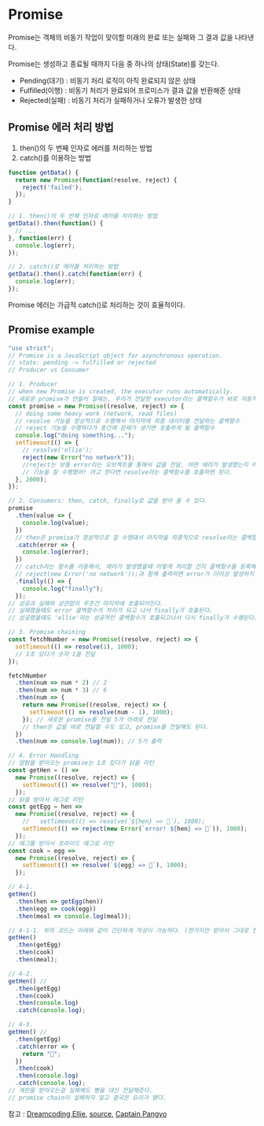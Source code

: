 # Promise
Promise는 객체의 비동기 작업이 맞이할 미래의 완료 또는 실패와 그 결과 값을 나타낸다.</br>

Promise는 생성하고 종료될 때까지 다음 중 하나의 상태(State)를 갖는다.</br>

- Pending(대기) : 비동기 처리 로직이 아직 완료되지 않은 상태
- Fulfilled(이행) : 비동기 처리가 완료되어 프로미스가 결과 값을 반환해준 상태
- Rejected(실패) : 비동기 처리가 실패하거나 오류가 발생한 상태

## Promise 에러 처리 방법

1. then()의 두 번째 인자로 에러를 처리하는 방법</br>
2. catch()를 이용하는 방법

```jsx
function getData() {
  return new Promise(function(resolve, reject) {
    reject('failed');
  });
}

// 1. then()의 두 번째 인자로 에러를 처리하는 방법
getData().then(function() {
  // ...
}, function(err) {
  console.log(err);
});

// 2. catch()로 에러를 처리하는 방법
getData().then().catch(function(err) {
  console.log(err);
});
```
Promise 에러는 가급적 catch()로 처리하는 것이 효율적이다.

## Promise example
```jsx
"use strict";
// Promise is a JavaScript object for asynchronous operation.
// state: pending -> fulfilled or rejected
// Producer vs Consumer

// 1. Producer
// when new Promise is created, the executor runs automatically.
// 새로운 promise가 만들어 질때는, 우리가 전달한 executor라는 콜백함수가 바로 자동적으로 실행이 된다.
const promise = new Promise((resolve, reject) => {
  // doing some heavy work (network, read files)
  // resolve 기능을 정상적으로 수행해서 마지막에 최종 데이터를 전달하는 콜백함수
  // reject 기능을 수행하다가 중간에 문제가 생기면 호출하게 될 콜백함수
  console.log("doing something...");
  setTimeout(() => {
    // resolve('ellie');
    reject(new Error("no network"));
    //reject는 보통 error라는 오브젝트를 통해서 값을 전달, 어떤 에러가 발생했는지 이유를 잘 명시해야 한다.
    // 기능을 잘 수행했어! 라고 한다면 resolve라는 콜백함수를 호출하면 된다.
  }, 2000);
});

// 2. Consumers: then, catch, finally로 값을 받아 올 수 있다.
promise
  .then(value => {
    console.log(value);
  })
  // then은 promise가 정상적으로 잘 수행돼서 마지막을 최종적으로 resolve라는 콜백함수를 통해서 전달한 'ellie'값이 여기 value의 파라미터로 전달되어져서 들어온다.
  .catch(error => {
    console.log(error);
  })
  // catch라는 함수를 이용해서, 에러가 발생했을때 어떻게 처리할 건지 콜백함수를 등록해준다
  // reject(new Error('no network'));과 함께 출력하면 error가 더이상 발생하지 않고, error가 console.log에 출력된다.
  .finally(() => {
    console.log("finally");
  });
// 성공과 실패와 상관없이 무조건 마지막에 호출되어진다.
// 실패했을때도 error 콜백함수가 처리가 되고 나서 finally가 호출된다.
// 성공했을때도 'ellie'라는 성공적인 콜백함수가 호출되고나서 다시 finally가 수행된다.

// 3. Promise chaining
const fetchNumber = new Promise((resolve, reject) => {
  setTimeout(() => resolve(1), 1000);
  // 1초 있다가 숫자 1을 전달
});

fetchNumber
  .then(num => num * 2) // 2
  .then(num => num * 3) // 6
  .then(num => {
    return new Promise((resolve, reject) => {
      setTimeout(() => resolve(num - 1), 1000);
    }); // 새로운 promise를 전달 5가 아래로 전달
    // then은 값을 바로 전달할 수도 있고, promise를 전달해도 된다.
  })
  .then(num => console.log(num)); // 5가 출력

// 4. Error Handling
// 암탉을 받아오는 promise는 1초 있다가 닭을 리턴
const getHen = () =>
  new Promise((resolve, reject) => {
    setTimeout(() => resolve("🐓"), 1000);
  });
// 닭을 받아서 에그로 리턴
const getEgg = hen =>
  new Promise((resolve, reject) => {
    //   setTimeout(() => resolve(`${hen} => 🥚`), 1000);
    setTimeout(() => reject(new Error(`error! ${hen} => 🥚`)), 1000);
  });
// 에그를 받아서 프라이드 에그로 리턴
const cook = egg =>
  new Promise((resolve, reject) => {
    setTimeout(() => resolve(`${egg} => 🍳`), 1000);
  });

// 4-1.
getHen()
  .then(hen => getEgg(hen))
  .then(egg => cook(egg))
  .then(meal => console.log(meal));

// 4-1-1. 위의 코드는 아래와 같이 간단하게 작성이 가능하다. (한가지만 받아서 그대로 전달하는 경우 생략가능)
getHen()
  .then(getEgg)
  .then(cook)
  .then(meal);

// 4-2.
getHen() //
  .then(getEgg)
  .then(cook)
  .then(console.log)
  .catch(console.log);

// 4-3.
getHen() //
  .then(getEgg)
  .catch(error => {
    return "🥐";
  })
  .then(cook)
  .then(console.log)
  .catch(console.log);
// 계란을 받아오는걸 실패해도 빵을 대신 전달해준다.
// promise chain이 실패하지 않고 결국은 요리가 됐다.
```

참고 : [Dreamcoding Ellie](https://youtu.be/JB_yU6Oe2eE), [source](https://github.com/dream-ellie/learn-javascript), [Captain Pangyo](https://joshua1988.github.io/web-development/javascript/promise-for-beginners/#promise%EA%B0%80-%EB%AD%94%EA%B0%80%EC%9A%94)